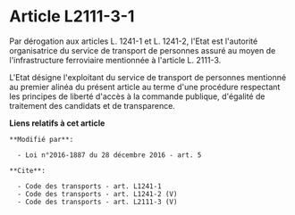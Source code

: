 # Article L2111-3-1

Par dérogation aux articles L. 1241-1 et L. 1241-2, l'Etat est l'autorité organisatrice du service de transport de personnes
assuré au moyen de l'infrastructure ferroviaire mentionnée à l'article L. 2111-3. 

L'Etat désigne l'exploitant du service de transport de personnes mentionné au premier alinéa du présent article au terme
d'une procédure respectant les principes de liberté d'accès à la commande publique, d'égalité de traitement des candidats et
de transparence.

**Liens relatifs à cet article**

	**Modifié par**:

	  - Loi n°2016-1887 du 28 décembre 2016 - art. 5

	**Cite**:

	  - Code des transports - art. L1241-1
	  - Code des transports - art. L1241-2 (V)
	  - Code des transports - art. L2111-3 (V)

